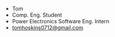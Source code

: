 - Tom
- Comp. Eng. Student
- Power Electronics Software Eng. Intern
- tomhoskins0712@gmail.com

<!---
th0712/th0712 is a ✨ special ✨ repository because its `README.md` (this file) appears on your GitHub profile.
You can click the Preview link to take a look at your changes.
--->
